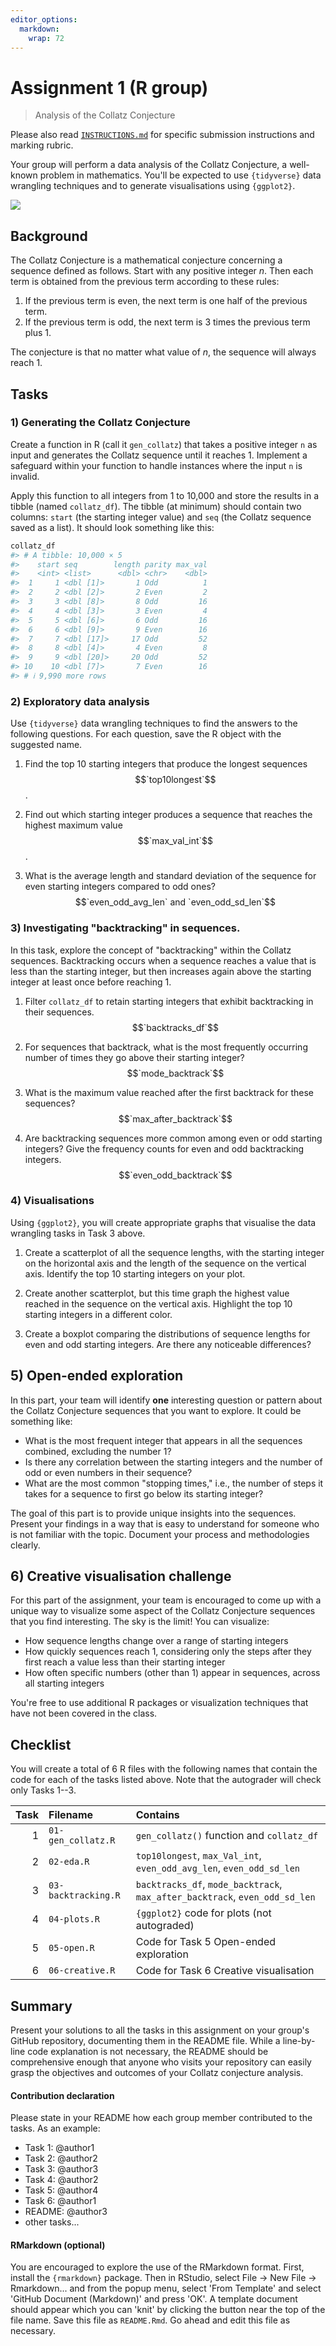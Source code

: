 ```yaml
---
editor_options: 
  markdown: 
    wrap: 72
---
```


# Assignment 1 (R group)

> Analysis of the Collatz Conjecture

Please also read [`INSTRUCTIONS.md`](INSTRUCTIONS.md) for specific
submission instructions and marking rubric.

Your group will perform a data analysis of the Collatz Conjecture, a
well-known problem in mathematics. You'll be expected to use
`{tidyverse}` data wrangling techniques and to generate visualisations
using `{ggplot2}`.
<!-- Your group will be assessed on code quality, collaboration, ability to manipulate data, and the ability to create meaningful visualizations. -->

![](collatz.png)

## Background

The Collatz Conjecture is a mathematical conjecture concerning a
sequence defined as follows. Start with any positive integer $n$. Then
each term is obtained from the previous term according to these rules:

1.  If the previous term is even, the next term is one half of the
    previous term.
2.  If the previous term is odd, the next term is 3 times the previous
    term plus 1.

The conjecture is that no matter what value of $n$, the sequence will
always reach 1.

## Tasks

### 1) Generating the Collatz Conjecture

Create a function in R (call it `gen_collatz`) that takes a positive
integer `n` as input and generates the Collatz sequence until it
reaches 1. Implement a safeguard within your function to handle
instances where the input `n` is invalid.

Apply this function to all integers from 1 to 10,000 and store the
results in a tibble (named `collatz_df`). The tibble (at minimum) should
contain two columns: `start` (the starting integer value) and `seq` (the
Collatz sequence saved as a list). It should look something like this:

``` r
collatz_df
#> # A tibble: 10,000 × 5
#>    start seq        length parity max_val
#>    <int> <list>      <dbl> <chr>    <dbl>
#>  1     1 <dbl [1]>       1 Odd          1
#>  2     2 <dbl [2]>       2 Even         2
#>  3     3 <dbl [8]>       8 Odd         16
#>  4     4 <dbl [3]>       3 Even         4
#>  5     5 <dbl [6]>       6 Odd         16
#>  6     6 <dbl [9]>       9 Even        16
#>  7     7 <dbl [17]>     17 Odd         52
#>  8     8 <dbl [4]>       4 Even         8
#>  9     9 <dbl [20]>     20 Odd         52
#> 10    10 <dbl [7]>       7 Even        16
#> # ℹ 9,990 more rows
```

### 2) Exploratory data analysis

Use `{tidyverse}` data wrangling techniques to find the answers to the
following questions. For each question, save the R object with the
suggested name.

1.  Find the top 10 starting integers that produce the longest sequences
    $$`top10longest`$$.

2.  Find out which starting integer produces a sequence that reaches the
    highest maximum value $$`max_val_int`$$.

3.  What is the average length and standard deviation of the sequence
    for even starting integers compared to odd ones?
    $$`even_odd_avg_len` and `even_odd_sd_len`$$
    <!-- Is there a significant^[Apply an appropriate hypothesis test and report the $p$-value.] difference? -->

### 3) Investigating "backtracking" in sequences.

In this task, explore the concept of "backtracking" within the Collatz
sequences. Backtracking occurs when a sequence reaches a value that is
less than the starting integer, but then increases again above the
starting integer at least once before reaching 1.

1.  Filter `collatz_df` to retain starting integers that exhibit
    backtracking in their sequences. $$`backtracks_df`$$

2.  For sequences that backtrack, what is the most frequently occurring
    number of times they go above their starting integer?
    $$`mode_backtrack`$$

3.  What is the maximum value reached after the first backtrack for
    these sequences? $$`max_after_backtrack`$$

4.  Are backtracking sequences more common among even or odd starting
    integers? Give the frequency counts for even and odd backtracking
    integers. $$`even_odd_backtrack`$$

### 4) Visualisations

Using `{ggplot2}`, you will create appropriate graphs that visualise the
data wrangling tasks in Task 3 above.

1.  Create a scatterplot of all the sequence lengths, with the starting
    integer on the horizontal axis and the length of the sequence on the
    vertical axis. Identify the top 10 starting integers on your plot.

2.  Create another scatterplot, but this time graph the highest value
    reached in the sequence on the vertical axis. Highlight the top 10
    starting integers in a different color.

3.  Create a boxplot comparing the distributions of sequence lengths for
    even and odd starting integers. Are there any noticeable
    differences?

## 5) Open-ended exploration

In this part, your team will identify **one** interesting question or
pattern about the Collatz Conjecture sequences that you want to explore.
It could be something like:

-   What is the most frequent integer that appears in all the sequences
    combined, excluding the number 1?
-   Is there any correlation between the starting integers and the
    number of odd or even numbers in their sequence?
-   What are the most common "stopping times," i.e., the number of steps
    it takes for a sequence to first go below its starting integer?

The goal of this part is to provide unique insights into the sequences.
Present your findings in a way that is easy to understand for someone
who is not familiar with the topic. Document your process and
methodologies clearly.

## 6) Creative visualisation challenge

For this part of the assignment, your team is encouraged to come up with
a unique way to visualize some aspect of the Collatz Conjecture
sequences that you find interesting. The sky is the limit! You can
visualize:

-   How sequence lengths change over a range of starting integers
-   How quickly sequences reach 1, considering only the steps after they
    first reach a value less than their starting integer
-   How often specific numbers (other than 1) appear in sequences,
    across all starting integers

You're free to use additional R packages or visualization techniques
that have not been covered in the class.

## Checklist

You will create a total of 6 R files with the following names that
contain the code for each of the tasks listed above. Note that the
autograder will check only Tasks 1--3.

| Task | Filename            | Contains                                                                    |
|------------:|:------------|:---------------------------------------------|
|    1 | `01-gen_collatz.R`  | `gen_collatz()` function and `collatz_df`                                   |
|    2 | `02-eda.R`          | `top10longest`, `max_Val_int`, `even_odd_avg_len`, `even_odd_sd_len`        |
|    3 | `03-backtracking.R` | `backtracks_df`, `mode_backtrack`, `max_after_backtrack`, `even_odd_sd_len` |
|    4 | `04-plots.R`        | `{ggplot2}` code for plots (not autograded)                                 |
|    5 | `05-open.R`         | Code for Task 5 Open-ended exploration                                      |
|    6 | `06-creative.R`     | Code for Task 6 Creative visualisation                                      |

## Summary

Present your solutions to all the tasks in this assignment on your
group's GitHub repository, documenting them in the README file. While a
line-by-line code explanation is not necessary, the README should be
comprehensive enough that anyone who visits your repository can easily
grasp the objectives and outcomes of your Collatz conjecture analysis.

#### Contribution declaration

Please state in your README how each group member contributed to the
tasks. As an example:

-   Task 1: @author1
-   Task 2: @author2
-   Task 3: @author3
-   Task 4: @author2
-   Task 5: @author4
-   Task 6: @author1
-   README: @author3
-   other tasks...

#### RMarkdown (optional)

You are encouraged to explore the use of the RMarkdown format. First,
install the `{rmarkdown}` package. Then in RStudio, select File -\> New
File -\> Rmarkdown... and from the popup menu, select 'From Template'
and select 'GitHub Document (Markdown)' and press 'OK'. A template
document should appear which you can 'knit' by clicking the button near
the top of the file name. Save this file as `README.Rmd`. Go ahead and
edit this file as necessary.
